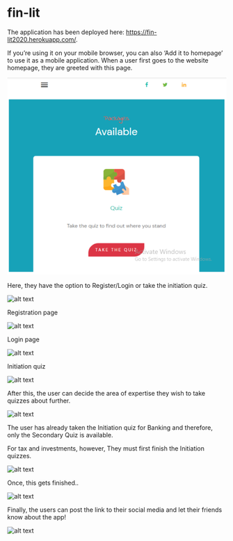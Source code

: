# fin-lit
The application has been deployed here:  https://fin-lit2020.herokuapp.com/.

If you’re using it on your mobile browser, you can also ‘Add it to homepage’ to use it as a mobile application.
When a user first goes to the website homepage, they are greeted with this page.

![alt text](https://github.com/kets99/Fin-Lit/blob/hints-exp-timer/assets/images/img1.PNG)


Here, they have the option to Register/Login or take the initiation quiz.

![alt text](https://github.com/[username]/[reponame]/blob/[branch]/image.jpg?raw=true)



Registration page

![alt text](https://github.com/[username]/[reponame]/blob/[branch]/image.jpg?raw=true)



Login page 

![alt text](https://github.com/[username]/[reponame]/blob/[branch]/image.jpg?raw=true)



Initiation quiz 

![alt text](https://github.com/[username]/[reponame]/blob/[branch]/image.jpg?raw=true)



After this, the user can decide the area of expertise they wish to take quizzes about further.

![alt text](https://github.com/[username]/[reponame]/blob/[branch]/image.jpg?raw=true)



The user has already taken the Initiation quiz for Banking and therefore, only the Secondary Quiz is available.

For tax and investments, however, They must first finish the Initiation quizzes. 

![alt text](https://github.com/[username]/[reponame]/blob/[branch]/image.jpg?raw=true)



Once, this gets finished.. 

![alt text](https://github.com/[username]/[reponame]/blob/[branch]/image.jpg?raw=true)



Finally, the users can post the link to their social media and let their friends know about the app!

![alt text](https://github.com/[username]/[reponame]/blob/[branch]/image.jpg?raw=true)
